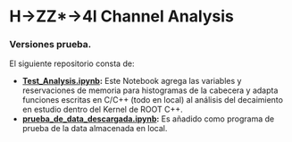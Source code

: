 # H->ZZ*->4l Channel Analysis

### Versiones prueba.

El siguiente repositorio consta de:

- **[Test_Analysis.ipynb](https://github.com/AltuOs/HZZ4l/blob/p4/Test_Analysis.ipynb):** Este Notebook agrega las variables y reservaciones de memoria para histogramas de la cabecera y adapta funciones escritas en C/C++ (todo en local) al análisis del decaimiento en estudio dentro del Kernel de ROOT C++.
- **[prueba_de_data_descargada.ipynb](https://github.com/AltuOs/HZZ4l/blob/p4/prueba_de_data_descargada.ipynb):** Es añadido como programa de prueba de la data almacenada en local.
